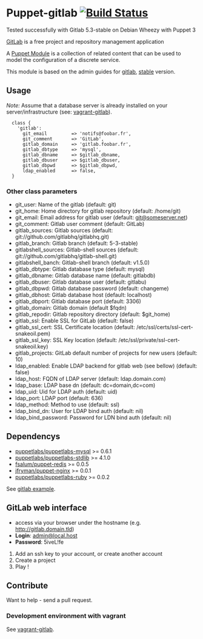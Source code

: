 # Puppet-gitlab [![Build Status](https://travis-ci.org/sbadia/puppet-gitlab.png)](https://travis-ci.org/sbadia/puppet-gitlab)

Tested successfully with Gitlab 5.3-stable on Debian Wheezy with Puppet 3

[GitLab](http://gitlab.org/) is a free project and repository management application

A [Puppet Module](http://docs.puppetlabs.com/learning/modules1.html#modules) is a collection of related content that can be used to model the configuration of a discrete service.

This module is based on the admin guides for [gitlab](https://github.com/gitlabhq/gitlabhq/wiki), [stable](https://github.com/gitlabhq/gitlabhq/blob/5-2-stable/doc/install/installation.md) version.

## Usage

_Note:_ Assume that a database server is already installed on your server/infrastructure (see: [vagrant-gitlab](https://github.com/sbadia/vagrant-gitlab/blob/master/examples/gitlab.pp)).

```
  class {
    'gitlab':
      git_email         => 'notifs@foobar.fr',
      git_comment       => 'GitLab',
      gitlab_domain     => 'gitlab.foobar.fr',
      gitlab_dbtype     => 'mysql',
      gitlab_dbname     => $gitlab_dbname,
      gitlab_dbuser     => $gitlab_dbuser,
      gitlab_dbpwd      => $gitlab_dbpwd,
      ldap_enabled      => false,
  }
```
### Other class parameters

* git\_user: Name of the gitlab (default: git)
* git\_home: Home directory for gitlab repository (default: /home/git)
* git\_email: Email address for gitlab user (default: git@someserver.net)
* git\_comment: Gitlab user comment (default: GitLab)
* gitlab\_sources: Gitlab sources (default: git://github.com/gitlabhq/gitlabhq.git)
* gitlab\_branch: Gitlab branch (default: 5-3-stable)
* gitlabshell\_sources: Gitlab-shell sources (default: git://github.com/gitlabhq/gitlab-shell.git)
* gitlabshell\_banch: Gitlab-shell branch (default: v1.5.0)
* gitlab\_dbtype: Gitlab database type (default: mysql)
* gitlab\_dbname: Gitlab database name (default: gitlabdb)
* gitlab\_dbuser: Gitlab database user (default: gitlabu)
* gitlab\_dbpwd: Gitlab database password (default: changeme)
* gitlab\_dbhost: Gitlab database host (default: localhost)
* gitlab\_dbport: Gitlab database port (default: 3306)
* gitlab\_domain: Gitlab domain (default $fqdn)
* gitlab\_repodir: Gitlab repository directory (default: $git\_home)
* gitlab\_ssl: Enable SSL for GitLab (default: false)
* gitlab\_ssl\_cert: SSL Certificate location (default: /etc/ssl/certs/ssl-cert-snakeoil.pem)
* gitlab\_ssl\_key: SSL Key location (default: /etc/ssl/private/ssl-cert-snakeoil.key)
* gitlab\_projects: GitLab default number of projects for new users (default: 10)
* ldap\_enabled: Enable LDAP backend for gitlab web (see bellow) (default: false)
* ldap\_host: FQDN of LDAP server (default: ldap.domain.com)
* ldap\_base: LDAP base dn (default: dc=domain,dc=com)
* ldap\_uid: Uid for LDAP auth (default: uid)
* ldap\_port: LDAP port (default: 636)
* ldap\_method: Method to use (default: ssl)
* ldap\_bind\_dn: User for LDAP bind auth (default: nil)
* ldap\_bind\_password: Password for LDN bind auth (default: nil)

## Dependencys
- [puppetlabs/puppetlabs-mysql](https://github.com/puppetlabs/puppetlabs-mysql) >= 0.6.1
- [puppetlabs/puppetlabs-stdlib](https://github.com/puppetlabs/puppetlabs-stdlib) >= 4.1.0
- [fsalum/puppet-redis](https://github.com/fsalum/puppet-redis) >= 0.0.5
- [jfryman/puppet-nginx](https://github.com/jfryman/puppet-nginx) >= 0.0.1
- [puppetlabs/puppetlabs-ruby](https://github.com/puppetlabs/puppetlabs-ruby) >= 0.0.2

See [gitlab example](https://github.com/sbadia/vagrant-gitlab/blob/master/examples/gitlab.pp).

## GitLab web interface
- access via your browser under the hostname (e.g. http://gitlab.domain.tld)
- **Login**: admin@local.host
- **Password**: 5iveL!fe

1. Add an ssh key to your account, or create another account
2. Create a project
3. Play !

## Contribute

Want to help - send a pull request.

### Development environment with vagrant

See [vagrant-gitlab](https://github.com/sbadia/vagrant-gitlab).

